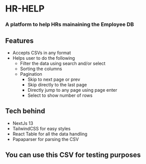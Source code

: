 # HR-HELP
### A platform to help HRs mainaining the Employee DB
## Features
- Accepts CSVs in any format
- Helps user to do the following
    - Filter the data using search and/or select
    - Sorting the columns
    - Pagination
        - Skip to next page or prev
        - Skip directly to the last page
        - Directly jump to any page using page enter
        - Select to show number of rows

## Tech behind
- NextJs 13
- TailwindCSS for easy styles
- React Table for all the data handling
- Papaparser for parsing the CSV

## You can use this CSV for testing purposes
